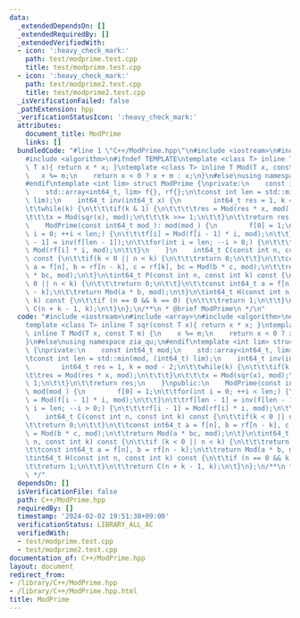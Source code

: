 ```yaml
---
data:
  _extendedDependsOn: []
  _extendedRequiredBy: []
  _extendedVerifiedWith:
  - icon: ':heavy_check_mark:'
    path: test/modprime.test.cpp
    title: test/modprime.test.cpp
  - icon: ':heavy_check_mark:'
    path: test/modprime2.test.cpp
    title: test/modprime2.test.cpp
  _isVerificationFailed: false
  _pathExtension: hpp
  _verificationStatusIcon: ':heavy_check_mark:'
  attributes:
    document_title: ModPrime
    links: []
  bundledCode: "#line 1 \"C++/ModPrime.hpp\"\n#include <iostream>\n#include <array>\n\
    #include <algorithm>\n#ifndef TEMPLATE\ntemplate <class T> inline T sqr(const\
    \ T x){ return x * x; }\ntemplate <class T> inline T Mod(T x, const T m) {\n \
    \   x %= m;\n    return x < 0 ? x + m : x;\n}\n#else\nusing namespace zia_qu;\n\
    #endif\ntemplate <int lim> struct ModPrime {\nprivate:\n    const int64_t mod;\n\
    \    std::array<int64_t, lim> f{}, rf{};\n\tconst int len = std::min(mod, (int64_t)\
    \ lim);\n    int64_t inv(int64_t x) {\n        int64_t res = 1, k = mod - 2;\n\
    \t\twhile(k) {\n\t\t\tif(k & 1) {\n\t\t\t\tres = Mod(res * x, mod);\n\t\t\t}\n\
    \t\t\tx = Mod(sqr(x), mod);\n\t\t\tk >>= 1;\n\t\t}\n\t\treturn res;\n    }\npublic:\n\
    \    ModPrime(const int64_t mod_): mod(mod_) {\n        f[0] = 1;\n\t\tfor(int\
    \ i = 0; ++i < len;) {\n\t\t\tf[i] = Mod(f[i - 1] * i, mod);\n\t\t}\n\t\trf[len\
    \ - 1] = inv(f[len - 1]);\n\t\tfor(int i = len; --i > 0;) {\n\t\t\trf[i - 1] =\
    \ Mod(rf[i] * i, mod);\n\t\t}\n    }\n    int64_t C(const int n, const int k)\
    \ const {\n\t\tif(k < 0 || n < k) {\n\t\t\treturn 0;\n\t\t}\n\t\tconst int64_t\
    \ a = f[n], b = rf[n - k], c = rf[k], bc = Mod(b * c, mod);\n\t\treturn Mod(a\
    \ * bc, mod);\n\t}\n\tint64_t P(const int n, const int k) const {\n\t\tif (k <\
    \ 0 || n < k) {\n\t\t\treturn 0;\n\t\t}\n\t\tconst int64_t a = f[n], b = rf[n\
    \ - k];\n\t\treturn Mod(a * b, mod);\n\t}\n\tint64_t H(const int n, const int\
    \ k) const {\n\t\tif (n == 0 && k == 0) {\n\t\t\treturn 1;\n\t\t}\n\t\treturn\
    \ C(n + k - 1, k);\n\t}\n};\n/**\n * @brief ModPrime\n */\n"
  code: "#include <iostream>\n#include <array>\n#include <algorithm>\n#ifndef TEMPLATE\n\
    template <class T> inline T sqr(const T x){ return x * x; }\ntemplate <class T>\
    \ inline T Mod(T x, const T m) {\n    x %= m;\n    return x < 0 ? x + m : x;\n\
    }\n#else\nusing namespace zia_qu;\n#endif\ntemplate <int lim> struct ModPrime\
    \ {\nprivate:\n    const int64_t mod;\n    std::array<int64_t, lim> f{}, rf{};\n\
    \tconst int len = std::min(mod, (int64_t) lim);\n    int64_t inv(int64_t x) {\n\
    \        int64_t res = 1, k = mod - 2;\n\t\twhile(k) {\n\t\t\tif(k & 1) {\n\t\t\
    \t\tres = Mod(res * x, mod);\n\t\t\t}\n\t\t\tx = Mod(sqr(x), mod);\n\t\t\tk >>=\
    \ 1;\n\t\t}\n\t\treturn res;\n    }\npublic:\n    ModPrime(const int64_t mod_):\
    \ mod(mod_) {\n        f[0] = 1;\n\t\tfor(int i = 0; ++i < len;) {\n\t\t\tf[i]\
    \ = Mod(f[i - 1] * i, mod);\n\t\t}\n\t\trf[len - 1] = inv(f[len - 1]);\n\t\tfor(int\
    \ i = len; --i > 0;) {\n\t\t\trf[i - 1] = Mod(rf[i] * i, mod);\n\t\t}\n    }\n\
    \    int64_t C(const int n, const int k) const {\n\t\tif(k < 0 || n < k) {\n\t\
    \t\treturn 0;\n\t\t}\n\t\tconst int64_t a = f[n], b = rf[n - k], c = rf[k], bc\
    \ = Mod(b * c, mod);\n\t\treturn Mod(a * bc, mod);\n\t}\n\tint64_t P(const int\
    \ n, const int k) const {\n\t\tif (k < 0 || n < k) {\n\t\t\treturn 0;\n\t\t}\n\
    \t\tconst int64_t a = f[n], b = rf[n - k];\n\t\treturn Mod(a * b, mod);\n\t}\n\
    \tint64_t H(const int n, const int k) const {\n\t\tif (n == 0 && k == 0) {\n\t\
    \t\treturn 1;\n\t\t}\n\t\treturn C(n + k - 1, k);\n\t}\n};\n/**\n * @brief ModPrime\n\
    \ */"
  dependsOn: []
  isVerificationFile: false
  path: C++/ModPrime.hpp
  requiredBy: []
  timestamp: '2024-02-02 19:51:38+09:00'
  verificationStatus: LIBRARY_ALL_AC
  verifiedWith:
  - test/modprime.test.cpp
  - test/modprime2.test.cpp
documentation_of: C++/ModPrime.hpp
layout: document
redirect_from:
- /library/C++/ModPrime.hpp
- /library/C++/ModPrime.hpp.html
title: ModPrime
---
```

